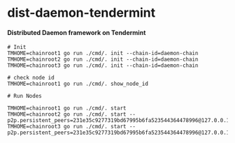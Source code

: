 # dist-daemon-tendermint

#### Distributed Daemon framework on Tendermint


```
# Init
TMHOME=chainroot1 go run ./cmd/. init --chain-id=daemon-chain
TMHOME=chainroot2 go run ./cmd/. init --chain-id=daemon-chain
TMHOME=chainroot3 go run ./cmd/. init --chain-id=daemon-chain
```

```
# check node id
TMHOME=chainroot1 go run ./cmd/. show_node_id

```

``` 
# Run Nodes

TMHOME=chainroot1 go run ./cmd/. start  
TMHOME=chainroot2 go run ./cmd/. start --p2p.persistent_peers=231e35c9277319bd67995b6fa523544364478996@127.0.0.1:26656
TMHOME=chainroot3 go run ./cmd/. start --p2p.persistent_peers=231e35c9277319bd67995b6fa523544364478996@127.0.0.1:17756



```